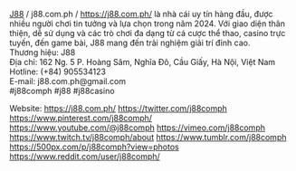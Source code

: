 <p><a target="_blank" href="https://j88.com.ph/" rel="noreferrer noopener">J88</a> / j88.com.ph /
<a target="_blank" href="https://j88.com.ph/" rel="noreferrer noopener">https://j88.com.ph/</a>
là nhà cái uy tín hàng đầu, được nhiều người chơi tin tưởng và lựa chọn trong năm 2024. Với giao diện thân thiện, dễ sử dụng và các trò chơi đa dạng từ cá cược thể thao, casino trực tuyến, đến game bài, J88 mang đến trải nghiệm giải trí đỉnh cao.<br>Thương hiệu: J88<br>Địa chỉ: 162 Ng. 5 P. Hoàng Sâm, Nghĩa Đô, Cầu Giấy, Hà Nội, Việt Nam<br>Hotline: (+84) 905534123<br>E-mail: j88.com.ph@gmail.com<br>#j88comph #j88 #j88casino</p>
Website:
<a href="https://j88.com.ph/">https://j88.com.ph/</a>
<a href="https://twitter.com/j88comph">https://twitter.com/j88comph</a>
<a href="https://www.pinterest.com/j88comph/">https://www.pinterest.com/j88comph/</a>
<a href="https://www.youtube.com/@j88comph">https://www.youtube.com/@j88comph</a>
<a href="https://vimeo.com/j88comph">https://vimeo.com/j88comph</a>
<a href="https://www.twitch.tv/j88comph/about">https://www.twitch.tv/j88comph/about</a>
<a href="https://www.tumblr.com/j88comph">https://www.tumblr.com/j88comph</a>
<a href="https://500px.com/p/j88comph?view=photos">https://500px.com/p/j88comph?view=photos</a>
<a href="https://www.reddit.com/user/j88comph/">https://www.reddit.com/user/j88comph/</a>
